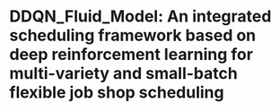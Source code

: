 # DDQN_Fluid_Model: An integrated scheduling framework based on deep reinforcement learning for multi-variety and small-batch flexible job shop scheduling
